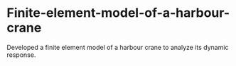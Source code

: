 # Finite-element-model-of-a-harbour-crane
Developed a finite element model of a harbour crane to analyze its dynamic response.
